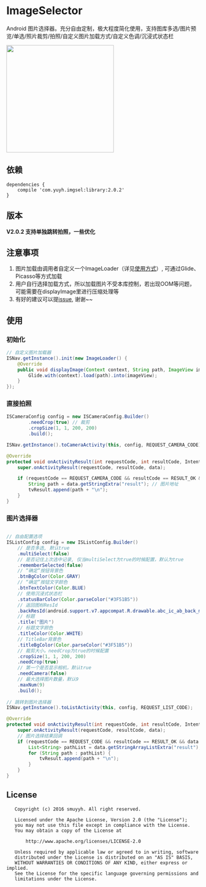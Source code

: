# ImageSelector

Android 图片选择器。充分自由定制，极大程度简化使用，支持图库多选/图片预览/单选/照片裁剪/拍照/自定义图片加载方式/自定义色调/沉浸式状态栏

<img src="https://github.com/smuyyh/ImageSelector/blob/master/screenshot/screen_1.png?raw=true" width=280/>

## 依赖
```
dependencies {
    compile 'com.yuyh.imgsel:library:2.0.2'
}
```

## 版本

**V2.0.2 支持单独跳转拍照，一些优化**

## 注意事项

1. 图片加载由调用者自定义一个ImageLoader（详见[使用方式](#使用方式)）, 可通过Glide、Picasso等方式加载
2. 用户自行选择加载方式，所以加载图片不受本库控制，若出现OOM等问题，可能需要在displayImage里进行压缩处理等
3. 有好的建议可以提[issue](https://github.com/smuyyh/ImageSelector/issues/new), 谢谢~~

## 使用

### 初始化
```java
// 自定义图片加载器
ISNav.getInstance().init(new ImageLoader() {
    @Override
    public void displayImage(Context context, String path, ImageView imageView) {
        Glide.with(context).load(path).into(imageView);
    }
});
```

### 直接拍照

```java
ISCameraConfig config = new ISCameraConfig.Builder()
        .needCrop(true) // 裁剪
        .cropSize(1, 1, 200, 200)
        .build();

ISNav.getInstance().toCameraActivity(this, config, REQUEST_CAMERA_CODE);
```

```java
@Override
protected void onActivityResult(int requestCode, int resultCode, Intent data) {
    super.onActivityResult(requestCode, resultCode, data);

    if (requestCode == REQUEST_CAMERA_CODE && resultCode == RESULT_OK && data != null) {
        String path = data.getStringExtra("result"); // 图片地址
        tvResult.append(path + "\n");
    }
}
```

### 图片选择器

```java

// 自由配置选项
ISListConfig config = new ISListConfig.Builder()
    // 是否多选, 默认true
    .multiSelect(false)
    // 是否记住上次选中记录, 仅当multiSelect为true的时候配置，默认为true
    .rememberSelected(false)
    // “确定”按钮背景色
    .btnBgColor(Color.GRAY)
    // “确定”按钮文字颜色
    .btnTextColor(Color.BLUE)
    // 使用沉浸式状态栏
    .statusBarColor(Color.parseColor("#3F51B5"))
    // 返回图标ResId
    .backResId(android.support.v7.appcompat.R.drawable.abc_ic_ab_back_mtrl_am_alpha)
    // 标题
    .title("图片")
    // 标题文字颜色
    .titleColor(Color.WHITE)
    // TitleBar背景色
    .titleBgColor(Color.parseColor("#3F51B5"))
    // 裁剪大小。needCrop为true的时候配置
    .cropSize(1, 1, 200, 200)
    .needCrop(true)
    // 第一个是否显示相机，默认true
    .needCamera(false)
    // 最大选择图片数量，默认9
    .maxNum(9)
    .build();
        
// 跳转到图片选择器
ISNav.getInstance().toListActivity(this, config, REQUEST_LIST_CODE);
```

```java
@Override
protected void onActivityResult(int requestCode, int resultCode, Intent data) {
    super.onActivityResult(requestCode, resultCode, data);
    // 图片选择结果回调
    if (requestCode == REQUEST_CODE && resultCode == RESULT_OK && data != null) {
        List<String> pathList = data.getStringArrayListExtra("result");
        for (String path : pathList) {
            tvResult.append(path + "\n");
        }
    }
}
```

## License

```
   Copyright (c) 2016 smuyyh. All right reserved.

   Licensed under the Apache License, Version 2.0 (the "License");
   you may not use this file except in compliance with the License.
   You may obtain a copy of the License at

       http://www.apache.org/licenses/LICENSE-2.0

   Unless required by applicable law or agreed to in writing, software
   distributed under the License is distributed on an "AS IS" BASIS,
   WITHOUT WARRANTIES OR CONDITIONS OF ANY KIND, either express or implied.
   See the License for the specific language governing permissions and
   limitations under the License.
```
